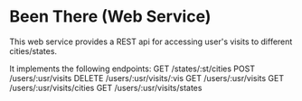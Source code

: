 # Been There (Web Service)

This web service provides a REST api for accessing user's visits to different cities/states.

It implements the following endpoints:
GET    /states/:st/cities
POST   /users/:usr/visits
DELETE /users/:usr/visits/:vis
GET    /users/:usr/visits
GET    /users/:usr/visits/cities
GET    /users/:usr/visits/states
